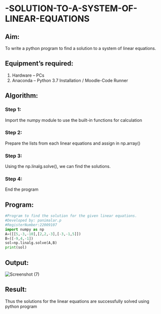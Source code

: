 # -SOLUTION-TO-A-SYSTEM-OF-LINEAR-EQUATIONS
## Aim:
To write a python program to find a solution to a system of linear equations.
## Equipment’s required:
1. 	Hardware – PCs
2. 	Anaconda – Python 3.7 Installation / Moodle-Code Runner
## Algorithm:
### Step 1: 
Import the numpy module to use the built-in functions for calculation
### Step 2: 
Prepare the lists from each linear equations and assign in np.array()
### Step 3: 
Using the np.linalg.solve(), we can find the solutions.
### Step 4: 
End the program
## Program:
~~~python
#Program to find the solution for the given linear equations.
#Developed by: panimalar.p
#RegisterNumber:22009107
import numpy as np
A=([[5,-3,-10],[2,2,-3],[-3,-1,5]])
B=([-9,4,-1])
sol=np.linalg.solve(A,B)
print(sol)
~~~

## Output:
![Screenshot (7)](https://user-images.githubusercontent.com/121490826/211199580-1b2e8f5d-1bc3-4150-9f3d-099c09735527.png)

## Result: 
Thus the solutions for the linear equations are successfully solved using python program

